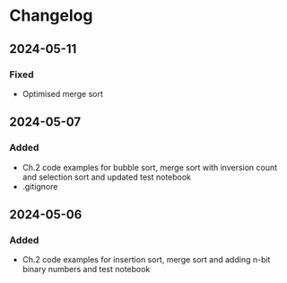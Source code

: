 # Changelog

## 2024-05-11
### Fixed
- Optimised merge sort 

## 2024-05-07
### Added
- Ch.2 code examples for bubble sort, merge sort with inversion count and selection sort and updated test notebook
- .gitignore

## 2024-05-06
### Added
- Ch.2 code examples for insertion sort, merge sort and adding n-bit binary numbers and test notebook
